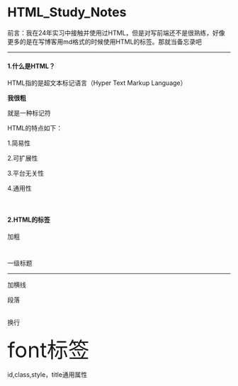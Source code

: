 # HTML_Study_Notes
前言：我在24年实习中接触并使用过HTML，但是对写前端还不是很熟练，好像更多的是在写博客用md格式的时候使用HTML的标签。那就当备忘录吧

---
#### 1.什么是HTML？

HTML指的是超文本标记语言（Hyper Text Markup Language）

<b>我很粗</b>

<b></b>就是一种标记符

HTML的特点如下：

1.简易性

2.可扩展性

3.平台无关性

4.通用性

<br>

#### 2.HTML的标签

<b></b>加粗

<h1></h1>一级标题

<hr>加横线


<p></p>段落

<br>换行

<font size = "30">font标签 </font>

id,class,style，title通用属性

